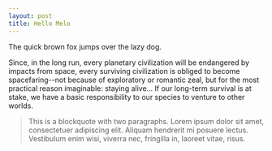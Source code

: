 ```yaml
---
layout: post
title: Hello Melo
---
```

The quick brown fox jumps over the lazy dog.

Since, in the long run, every planetary civilization will be endangered by impacts from space, every surviving civilization is obliged to become spacefaring--not because of exploratory or romantic zeal, but for the most practical reason imaginable: staying alive... If our long-term survival is at stake, we have a basic responsibility to our species to venture to other worlds.

> This is a blockquote with two paragraphs. Lorem ipsum dolor sit amet, consectetuer adipiscing elit. Aliquam hendrerit mi posuere lectus. Vestibulum enim wisi, viverra nec, fringilla in, laoreet vitae, risus.